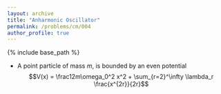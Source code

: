 ```yaml
---
layout: archive
title: "Anharmonic Oscillator"
permalink: /problems/cm/004
author_profile: true
---
```


{% include base_path %}


* A point particle of mass $m$, is bounded by an even potential
$$V(x) = \frac12m\omega_0^2 x^2 + \sum_{r=2}^\infty \lambda_r \frac{x^{2r}}{2r}$$
